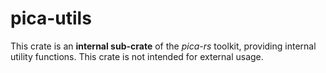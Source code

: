 # pica-utils

This crate is an **internal sub-crate** of the _pica-rs_ toolkit,
providing internal utility functions. This crate is not intended for
external usage.
